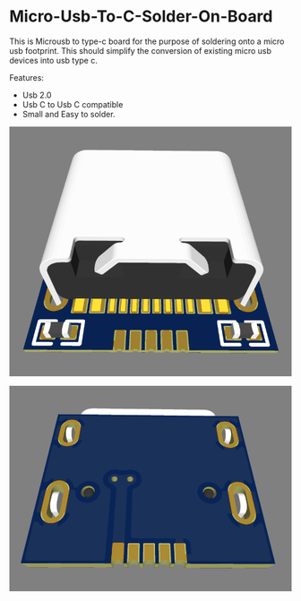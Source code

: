 # Micro-Usb-To-C-Solder-On-Board
This is Microusb to type-c board for the purpose of soldering onto a micro usb footprint. This should simplify the conversion of existing micro usb devices into usb type c.

Features:
- Usb 2.0
- Usb C to Usb C compatible
- Small and Easy to solder.

![Top View of Board](./Top-Veiw.png)

![Bottom View of Board](./Bottom-View.png)
